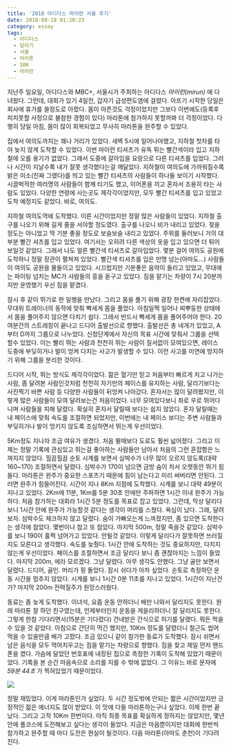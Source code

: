 ```yaml
---
title: '2018 아디다스 마이런 서울 후기'
date: 2018-09-18 01:20:23
category: essay
tags:
  - 아디다스
  - 달리기
  - 서울
  - 마라톤
  - 10K
  - 마이런
---
```




  

  

지난주 일요일, 아디다스와 MBC+, 서울시가 주최하는 아디다스 _마이런(mirun)_ 에 다녀왔다. 그런데, 대회가 있기 4일전, 갑자기
급성편도염에 걸렸다. 아프기 시작한 당일은 회사에 휴가를 쓸정도로 아팠다. 몸이 아픈것도 걱정이었지만 그보다 이번에도(등록후 피치못할
사정으로 불참한 경험이 있다) 마라톤에 참가하지 못할까봐 더 걱정이었다. 다행히 당일 아침, 몸이 많이 회복되었고 무사히 마라톤을 완주할 수
있었다.

  

집에서 여의도까지는 꽤나 거리가 있었다. 새벽 5시에 일어나야했고, 지하철 첫차를 타야 늦지 않게 도착할 수 있었다. 이번 마이런 티셔츠가
유독 튀는 빨간색이라 입고 지하철에 오를 용기가 없었다. 그래서 도중에 갈아입을 요랑으로 다른 티셔츠를 입었다. 그러나 시간이 지날수록 내가
잘못 생각했다는걸 깨달았다. 지하철이 여의도에 가까워질수록 밝은 미소(진짜 그랬다)를 띄고 있는 빨간 티셔츠의 사람들이 하나둘 보이기
시작했다. 시끌벅적한 여러명의 사람들이 함께 타기도 했고, 이어폰을 끼고 혼자서 조용히 타는 사람도 있었다. 다양한 연령에 사는곳도
제각각이었지만, 모두 빨간 티셔츠를 입고 있었고 도착 예정지도 같았다. 바로, 여의도.

  

지하철 여의도역에 도착했다. 이른 시간이었지만 정말 많은 사람들이 있었다. 지하철 출구를 나오기 위해 길게 줄을 서야할 정도였다. 출구를
나오니 비가 내리고 있었다. 젖을 정도는 아니었고 딱 기분 좋을 정도로 보슬보슬 내리고 있었다. 주위를 둘러보니 거의 대부분 빨간 셔츠를
입고 있었다. 여기서는 오히려 다른 색상의 옷을 입고 있으면 더 튀어 보일것 같았다. 그래서 나도 얼른 빨간색 티셔츠로 갈아입었다. 몇분
걸어 여의도 공원에 도착하니 정말 장관이 펼쳐져 있었다. 빨간색 티셔츠를 입은 만명 넘는(아마도...) 사람들이 여의도 공원을 물들이고
있었다. 시끄럽지만 기분좋은 음악이 들리고 있었고, 무대에는 파이팅 넘치는 MC가 사람들의 흥을 돋구고 있었다. 짐을 맡기는 차량이 7시
20분까지만 운영했기 우선 짐을 맡겼다.

  

잠시 후 같이 뛰기로 한 일행을 만났다. 그리고 몸을 풀기 위해 광장 한켠에 자리잡았다. 무대위 트레이너의 동작에 맞춰 빡세게 몸을 풀었다.
아침일찍 일어나 찌뿌둥한 상태에서 몸을 풀어주지 않으면 다치기 쉽다. 그래서 반드시 빡세게 몸을 풀어주어야 한다. 20여분간의 스트레칭이
끝나고 드디어 출발선으로 향했다. 출발선은 총 네개가 있었고, A부터 D까지 그룹으로 나누었다. 신청단계에서 자신의 목표 시간에 맞춰서
그룹을 선택할수 있었다. 이는 빨리 뛰는 사람과 천천히 뛰는 사람이 질서없이 모여있으면, 레이스 도중에 부딪히거나 발이 엉켜 다치는 사고가
발생할 수 있다. 이런 사고를 미연에 방지하기 위해 그룹을 분리한 것이다.

  

드디어 시작, 뛰는 방식도 제각각이었다. 젊은 혈기만 믿고 처음부터 빠르게 치고 나가는 사람, 좀 달려본 사람인것처럼 천천히 자기만의
페이스를 유지하는 사람, 달리기보다는 사진찍기 바쁜 사람 등 다양한 사람들이 뒤엉켜 나아갔다. 혼자서는 많이 달려봤지만, 이렇게 많은
사람들이 모여 달려보는건 처음이었다. 너무 모여있다보니 좌로 우로 뛰어다니며 사람들을 피해 달렸다. 확실히 혼자서 달릴때 보다는 쉽지
않았다. 혼자 달릴때는 내 페이스에 맞춰 속도를 조절하면 되었지만, 이번에는 내 페이스 보다는 주변 사람들과 부딪히거나 발이 엉키지 않도록
조심하면서 뛰는게 우선이었다.

  

5Km정도 지나자 조금 여유가 생겼다. 처음 뛸때보다 도로도 훨씬 넓어졌다. 그리고 이제는 정말 기록에 관심있고 뛰는걸 좋아하는 사람들만
남아서 처음의 그런 혼잡함은 느껴지지 않았다. 힐끔힐끔 순토 시계를 보면서 심박수가 너무 많이 오르지 않도록(대략 160~170) 조절하면서
달렸다. 심박수가 170이 넘으면 금방 숨이 차서 오랫동안 뛰기 힘들다. 마라톤은 완주가 중요한 스포츠기 때문에 힘이 남는다고 미리 써버리면
안된다. 그러면 완주가 힘들어진다. 시간이 지나 8Km 지점에 도착했다. 시계를 보니 대략 49분이 지나고 있었다. 2Km에 11분,
1Km를 5분 30초 안에만 주파하면 1시간 이내 완주가 가능하다. 처음 참가하는 대회라 1시간 5분 정도를 목표로 잡고 있었다. 그런데,
막상 달리다보니 1시간 안에 완주가 가능할것 같다는 생각이 머리를 스쳤다. 욕심이 났다. 그래, 달려보자. 심박수도 체크하지 않고 달렸다.
숨이 가빠오는게 느껴졌지만, 좀 있으면 도착한다는 생각에 참았다. 몇번이나 참고 또 참았다. 마지막 500m, 정말 죽을것 같았다. 심박수를
보니 190이 훌쩍 넘어가고 있었다. 안될것 같았다. 이렇게 달리다가 잘못하면 쓰러질지도 모른다고 생각했다. 속도를 늦췄다. 1시간 안에
도착하는 것도 중요하지만, 다치지 않는게 우선이었다. 페이스를 조절하면서 조금 달리다 보니 좀 괜찮아지는 느낌이 들었다. 마지막 200m,
에라 모르겠다. 그냥 달렸다. 아무 생각도 안했다. 그냥 골만 보면서 달렸다. 드디어, 골인. 머리가 핑 돌았다. 잠시 쉬다가 아차 싶었다.
순토로 측정하던 운동 시간을 멈추지 않았다. 시계를 보니 1시간 0분 11초를 지나고 있었다. 1시간이 지난건가? 마지막 200m 전력질주가
원망스러웠다.

  

동료는 좀 늦게 도착했다. 이녀석, 요즘 운동 안하더니 배만 나와서 달리지도 못한다. 원래 마라톤 잘 하던 친구였는데, 언제부터인지 운동을
게을리하더니 잘 달리지도 못한다. 그렇게 한참 기다리면서(15분은 기다렸다) 건네받은 간식으로 허기를 달랬다. 뭐든 먹을 수 있을 것
같았다. 아침으로 간단히 먹긴 했지만, 10Km 정도를 달렸더니 철근도 씹어 먹을 수 있을만큼 배가 고팠다. 조금 있으니 같이 참가한 동료가
도착했다. 잠시 쉬면서 남은 음식을 모두 먹어치우고는 짐을 맡기는 차량으로 향했다. 짐을 찾고 제일 먼저 핸드폰을 켰다. 가슴에 달았던
번호표에 내장된 칩으로 측정한 기록이 도착해 있었기 때문이었다. 기록을 본 순간 마음속으로 소리를 지를 수 밖에 없었다. 그 이유느 바로
문자에 _59분 44초_ 가 찍혀있었기 때문이었다.

  

![][link0]

  

정말 재밌었다. 이게 마라톤인가 싶었다. 두 시간 정도밖에 안되는 짧은 시간이었지만 긍정적인 젊은 에너지도 많이 받았다. 이 맛에 다들
마라톤하는구나 싶었다. 이제 한번 끝났다. 그리고 고작 10Km 한번이다. 아직 최종 목표를 확실하게 정하지는 않았지만, 몇년 안에 풀코스에
도전해보고 싶다는 생각이 들었다. 지금은 마음뿐이지만 대회에 한번씩 참가하고 완주할 때 마다 도전은 현실이 될것이다. 다음 마라톤(아마도
춘천)이 기다려진다.


[link0]:http://cfile6.uf.tistory.com/image/99D7A5445B9FB5B40D35D0
